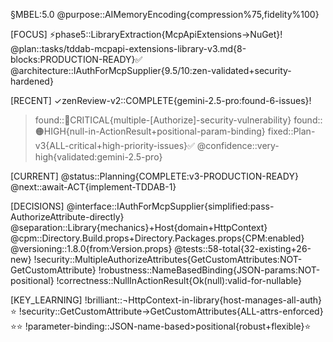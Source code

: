 §MBEL:5.0
@purpose::AIMemoryEncoding{compression%75,fidelity%100}

[FOCUS]
⚡phase5::LibraryExtraction{McpApiExtensions→NuGet}!
@plan::tasks/tddab-mcpapi-extensions-library-v3.md{8-blocks:PRODUCTION-READY}✅
@architecture::IAuthForMcpSupplier{9.5/10:zen-validated+security-hardened}

[RECENT]
✓zenReview-v2::COMPLETE{gemini-2.5-pro:found-6-issues}!
>found::🔴CRITICAL{multiple-[Authorize]-security-vulnerability}
>found::🟠HIGH{null-in-ActionResult+positional-param-binding}
>fixed::Plan-v3{ALL-critical+high-priority-issues}✅
@confidence::very-high{validated:gemini-2.5-pro}

[CURRENT]
@status::Planning{COMPLETE:v3-PRODUCTION-READY}
@next::await-ACT{implement-TDDAB-1}

[DECISIONS]
@interface::IAuthForMcpSupplier{simplified:pass-AuthorizeAttribute-directly}
@separation::Library{mechanics}+Host{domain+HttpContext}
@cpm::Directory.Build.props+Directory.Packages.props{CPM:enabled}
@versioning::1.8.0{from:Version.props}
@tests::58-total{32-existing+26-new}
!security::MultipleAuthorizeAttributes{GetCustomAttributes:NOT-GetCustomAttribute}
!robustness::NameBasedBinding{JSON-params:NOT-positional}
!correctness::NullInActionResult{Ok(null):valid-for-nullable}

[KEY_LEARNING]
!brilliant::¬HttpContext-in-library{host-manages-all-auth}⭐
!security::GetCustomAttribute→GetCustomAttributes{ALL-attrs-enforced}⭐⭐
!parameter-binding::JSON-name-based>positional{robust+flexible}⭐
